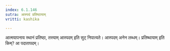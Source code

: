 ```yaml
---
index: 6.1.146
sutra: आस्पदं प्रतिष्ठायाम्
vritti: kashika

---
```

आत्मयापनाय स्थानं प्रतिष्ठा, तस्याम् आस्पदम् इति सुट् निपात्यते। आस्पदम् अनेन लब्धम्। प्रतिष्थायाम् इति किम्? आ पदातापदम्।